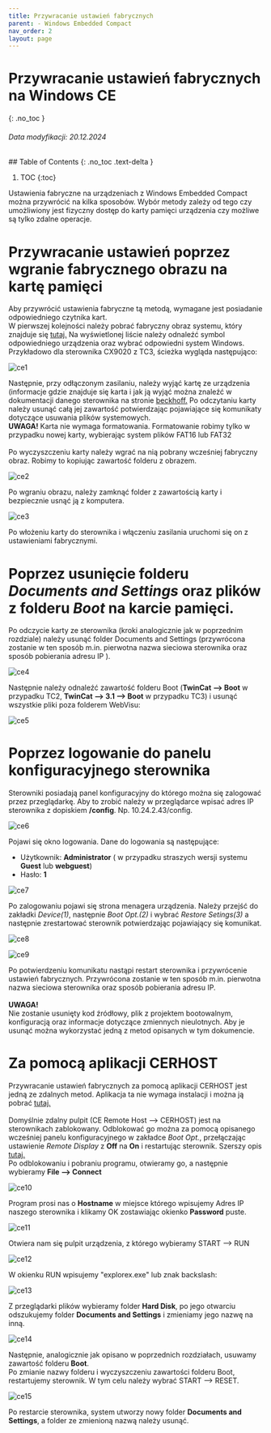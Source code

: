 ```yaml
---
title: Przywracanie ustawień fabrycznych 
parent: - Windows Embedded Compact 
nav_order: 2
layout: page
---
```



# Przywracanie ustawień fabrycznych na Windows CE
{: .no_toc }
<h6> Data modyfikacji: 20.12.2024 </h6>
## Table of Contents
{: .no_toc .text-delta }

1. TOC
{:toc}

Ustawienia fabryczne na urządzeniach z Windows Embedded Compact można przywrócić na kilka sposobów. Wybór metody zależy od tego czy umożliwiony jest fizyczny dostęp do karty pamięci urządzenia czy możliwe są tylko zdalne operacje. 

# Przywracanie ustawień poprzez wgranie fabrycznego obrazu na kartę pamięci 
Aby  przywrócić  ustawienia  fabryczne  tą  metodą,  wymagane  jest posiadanie odpowiedniego czytnika kart.
<br>
W pierwszej kolejności należy pobrać fabryczny obraz systemu, który znajduje się  [tutaj.](https://download.beckhoff.com/download/software/embPC-Control) Na wyświetlonej liście należy odnaleźć symbol odpowiedniego urządzenia oraz wybrać odpowiedni system Windows. Przykładowo dla sterownika CX9020 z TC3, ścieżka wygląda następująco: 

![ce1](https://ba-pl.github.io/wiki/assets/images/ce1.png "ce1")

Następnie, przy odłączonym zasilaniu, należy wyjąć kartę ze urządzenia (informacje gdzie znajduje się karta i jak ją wyjąć można znaleźć w dokumentacji danego sterownika na stronie [beckhoff.](https://beckhoff.com) Po odczytaniu karty należy usunąć całą jej zawartość potwierdzając pojawiające się komunikaty dotyczące usuwania plików systemowych.
<br>
**UWAGA!** Karta nie wymaga formatowania. Formatowanie robimy tylko w przypadku nowej karty, wybierając system plików FAT16 lub FAT32
<br>
<br>
Po  wyczyszczeniu  karty  należy  wgrać  na  nią  pobrany  wcześniej fabryczny obraz. Robimy to kopiując zawartość folderu z obrazem.

![ce2](https://ba-pl.github.io/wiki/assets/images/ce2.png "ce2")

Po wgraniu obrazu, należy zamknąć folder z zawartością karty i bezpiecznie usnąć ją z komputera.

![ce3](https://ba-pl.github.io/wiki/assets/images/ce3.png "ce3")

Po  włożeniu  karty  do  sterownika  i  włączeniu  zasilania  uruchomi  się  on  z ustawieniami fabrycznymi.
# Poprzez  usunięcie  folderu  *Documents  and  Settings*  oraz  plików  z folderu *Boot* na karcie pamięci.
Po odczycie karty ze sterownika (kroki analogicznie jak w poprzednim rozdziale) należy usunąć folder Documents and Settings (przywrócona zostanie w ten sposób m.in. pierwotna nazwa sieciowa sterownika oraz sposób pobierania adresu IP ).

![ce4](https://ba-pl.github.io/wiki/assets/images/ce4.png "ce4")

Następnie należy odnaleźć zawartość folderu Boot (**TwinCat --> Boot** w przypadku TC2, **TwinCat --> 3.1 --> Boot**  w przypadku TC3)
i usunąć wszystkie pliki poza folderem WebVisu:

![ce5](https://ba-pl.github.io/wiki/assets/images/ce5.png "ce5")
# Poprzez logowanie do panelu konfiguracyjnego sterownika 
Sterowniki posiadają panel konfiguracyjny do którego można się zalogować przez przeglądarkę. Aby to zrobić należy w przeglądarce wpisać adres IP sterownika z  dopiskiem  **/config**. Np.  10.24.2.43/config.

![ce6](https://ba-pl.github.io/wiki/assets/images/ce6.png "ce6")

Pojawi się okno logowania. Dane do logowania są następujące:
- Użytkownik: **Administrator** ( w przypadku straszych wersji systemu **Guest** lub **webguest**)
- Hasło: **1**

![ce7](https://ba-pl.github.io/wiki/assets/images/ce7.png "ce7")

Po zalogowaniu pojawi się strona menagera urządzenia. Należy przejść do zakładki *Device(1)*, następnie *Boot Opt.(2)* i wybrać *Restore Setings(3)* a następnie zrestartować sterownik potwierdzając pojawiający się komunikat. 

![ce8](https://ba-pl.github.io/wiki/assets/images/ce8.png "ce8")

![ce9](https://ba-pl.github.io/wiki/assets/images/ce9.png "ce9")

Po  potwierdzeniu  komunikatu  nastąpi  restart  sterownika  i  przywrócenie ustawień fabrycznych. Przywrócona zostanie w ten sposób m.in. pierwotna nazwa sieciowa sterownika oraz sposób pobierania adresu IP.
<br>
<br>
**UWAGA!**
<br>
Nie  zostanie  usunięty  kod  źródłowy,  plik  z  projektem  bootowalnym, konfiguracją oraz informacje dotyczące zmiennych nieulotnych. Aby je usunąć można wykorzystać jedną z metod opisanych w tym dokumencie.
# Za pomocą aplikacji CERHOST
Przywracanie ustawień fabrycznych za pomocą aplikacji CERHOST jest jedną ze zdalnych metod. Aplikacja ta nie wymaga instalacji i można ją pobrać [tutaj.](https://infosys.beckhoff.com/content/1033/cx51x0_hw/Resources/5047075211.zip)
<br>
<br>
Domyślnie  zdalny  pulpit  (CE  Remote  Host  --> CERHOST)  jest  na sterownikach  zablokowany. Odblokować  go  można  za  pomocą  opisanego wcześniej  panelu  konfiguracyjnego  w  zakładce  *Boot  Opt.*,  przełączając ustawienie *Remote Display* z **Off** na **On** i restartując sterownik. Szerszy opis [tutaj.](https://infosys.beckhoff.com/english.php?content=../content/1033/cx51x0_hw/6436348939.html)
<br>
Po  odblokowaniu  i  pobraniu  programu,  otwieramy  go,  a  następnie wybieramy **File --> Connect**

![ce10](https://ba-pl.github.io/wiki/assets/images/ce10.png "ce10")

Program prosi nas o **Hostname** w miejsce którego wpisujemy Adres IP naszego sterownika i klikamy OK zostawiając okienko **Password** puste.

![ce11](https://ba-pl.github.io/wiki/assets/images/ce11.png "ce11")

Otwiera nam się pulpit urządzenia, z którego wybieramy START --> RUN

![ce12](https://ba-pl.github.io/wiki/assets/images/ce12.png "ce12")

W okienku RUN wpisujemy "explorex.exe" lub znak backslash:

![ce13](https://ba-pl.github.io/wiki/assets/images/ce13.png "ce13")

Z przeglądarki  plików  wybieramy  folder **Hard  Disk**,  po  jego  otwarciu odszukujemy folder **Documents and Settings** i zmieniamy jego nazwę na inną.

![ce14](https://ba-pl.github.io/wiki/assets/images/ce14.png "ce14")

Następnie, analogicznie jak opisano w poprzednich rozdziałach, usuwamy zawartość folderu **Boot**.
<br>
Po zmianie nazwy folderu i wyczyszczeniu zawartości folderu Boot, restartujemy sterownik. W tym celu należy wybrać START --> RESET.

![ce15](https://ba-pl.github.io/wiki/assets/images/ce15.png "ce15")

Po restarcie sterownika, system utworzy nowy folder **Documents and Settings**, a folder ze zmienioną nazwą należy usunąć.
